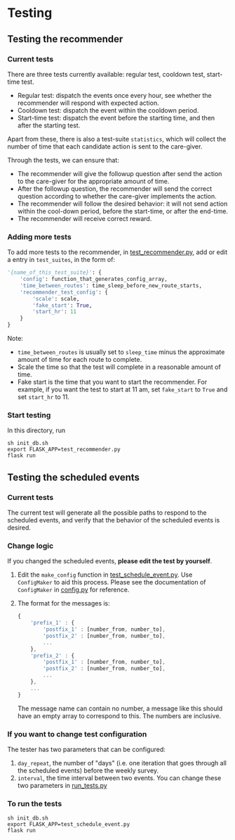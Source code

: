 # Testing
## Testing the recommender
### Current tests
There are three tests currently available: regular test, cooldown test, start-time test.

* Regular test: dispatch the events once every hour, see whether the recommender will respond with expected action.
* Cooldown test: dispatch the event within the cooldown period.
* Start-time test: dispatch the event before the starting time, and then after the starting test.

Apart from these, there is also a test-suite `statistics`, which will collect the number of time that each candidate action is sent to the care-giver.

Through the tests, we can ensure that:

* The recommender will give the followup question after send the action to the care-giver for the appropriate amount of time.
* After the followup question, the recommender will send the correct question according to whether the care-giver implements the action.
* The recommender will follow the desired behavior: it will not send action within the cool-down period, before the start-time, or after the end-time.
* The recommender will receive correct reward.

### Adding more tests

To add more tests to the recommender, in [test_recommender.py](test_recommender.py), add or edit a entry in `test_suites`, in the form of:
```python
'{name_of_this_test_suite}': {
    'config': function_that_generates_config_array,
    'time_between_routes': time_sleep_before_new_route_starts,
    'recommender_test_config': {
        'scale': scale,
        'fake_start': True,
        'start_hr': 11
    }
}
```
Note: 
* `time_between_routes` is usually set to `sleep_time` minus the approximate amount of time for each route to complete.
* Scale the time so that the test will complete in a reasonable amount of time.
* Fake start is the time that you want to start the recommender. For example, if you want the test to start at 11 am, set `fake_start` to `True` and set `start_hr` to 11.

### Start testing
In this directory, run
```shell
sh init_db.sh
export FLASK_APP=test_recommender.py
flask run
```

## Testing the scheduled events
### Current tests
The current test will generate all the possible paths to respond to the scheduled events, and verify that the behavior of the scheduled events is desired.

### Change logic

If you changed the scheduled events, **please edit the test by yourself**.

1. Edit the `make_config` function in [test_schedule_event.py](test_schedule_event.py). Use `ConfigMaker` to aid this process. Please see the documentation of `ConfigMaker` in [config.py](config.py) for reference.

2. The format for the messages is:
   ```js
   {
       'prefix_1' : {
           'postfix_1' : [number_from, number_to],
           'postfix_2' : [number_from, number_to],
           ...
       },
       'prefix_2' : {
           'postfix_1' : [number_from, number_to],
           'postfix_2' : [number_from, number_to],
           ...
       },
       ...
   }
   ```
   The message name can contain no number, a message like this should have an empty array to correspond to this.
   The numbers are inclusive.

### If you want to change test configuration
The tester has two parameters that can be configured:
1. `day_repeat`, the number of "days" (i.e. one iteration that goes through all the scheduled events) before the weekly survey.
2. `interval`, the time interval between two events.
You can change these two parameters in [run_tests.py](run_test.py)

### To run the tests
```shell
sh init_db.sh
export FLASK_APP=test_schedule_event.py
flask run
```